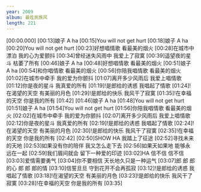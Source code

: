 ```yaml
---
year: 2009
album: 最炫民族风
length: 221
---
```

[00:00.000]
[00:13]娘子 A ha
[00:15]You will not get hurt
[00:18]娘子 A ha
[00:20]You will not get hurt
[00:23]好想唱情歌 看最美的烟火
[00:28]在城市中漂泊 我的心为爱颤抖
[00:34]曾经迷失风雨中 我爱上了寂寞
[00:39]遥望夜的星斗 枯萎了所有
[00:46]娘子 A ha
[00:48]好想唱情歌 看最美的烟火
[00:51]娘子 A ha
[00:54]和你唱情歌 看最美的烟火
[00:56]你陪我唱情歌 看最美的烟火
[01:02]在城市中牵手 我的爱为你颤抖
[01:07]离开多少风雨后 我爱上唱情歌
[01:12]你是夜的星斗 我真爱的所有
[01:19]!是郎给的诱惑 我唱起了情歌
[01:24]!在渴望的天空 有美丽的月色
[01:29]!是郎给的快乐 我风干了寂寞
[01:35]!在幸福的天空 你是我的所有
[01:42]
[01:46]娘子 A ha
[01:48]You will not get hurt
[01:51]娘子 A ha
[01:54]You will not get hurt
[01:56]你陪我唱情歌 看最美的烟火
[02:02]在城市中牵手 我的爱为你颤抖
[02:07]离开多少风雨后 我爱上唱情歌
[02:12]你是夜的星斗 我真爱的所有
[02:19]!是郎给的诱惑 我唱起了情歌
[02:24]!在渴望的天空 有美丽的月色
[02:30]!是郎给的快乐 我风干了寂寞
[02:35]!在幸福的天空 你是我的所有
[02:42]
[02:50]SHOW HA 我踏上了征途
[02:52]寻找未来的天地
[02:53]如果没有你的陪伴 我又怎么走下去
[02:56]如果天如果地 能够永远在一起
[02:59]我们眉间就会 留下一种爱的印迹
[03:02]HA 信不信 信不信
[03:03]爱情需要勇气
[03:04]你不要相信 天长地久只是一种运气
[03:07]郎 郎 郎的心 郎 郎 郎的情
[03:10]信誓旦旦 守到花开不会再孤寂
[03:12]!是郎给的诱惑 我唱起了情歌
[03:18]!在渴望的天空 有美丽的月色
[03:23]!是郎给的快乐 我风干了寂寞
[03:28]!在幸福的天空 你是我的所有
[03:35]

